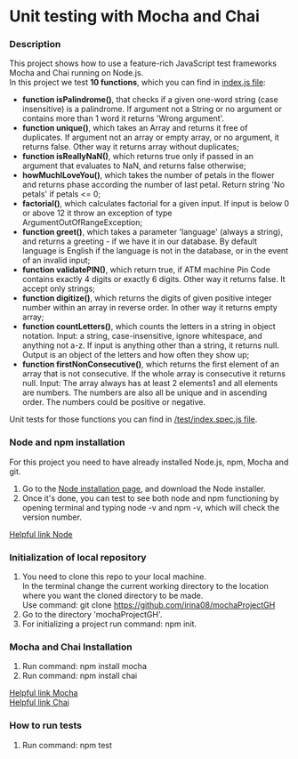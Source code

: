 # Unit testing with Mocha and Chai

### Description
This project shows how to use a feature-rich JavaScript test frameworks 
Mocha and Chai running on Node.js.  
In this project we test **10 functions**, which you can find in 
[index.js file](https://github.com/irina08/mochaProjectGH/blob/master/index.js):  
- **function  isPalindrome()**, that checks if a given one-word string 
(case insensitive) is a palindrome. If argument not a String or no argument or 
contains more than 1 word it returns 'Wrong argument'.
- **function unique()**, which takes an Array and returns it free of duplicates.
If argument not an array or empty array, or no argument, it returns false.
Other way it returns array without duplicates;
-  **function isReallyNaN()**, which returns true only if passed in an argument 
that evaluates to NaN, and returns false otherwise; 
- **howMuchILoveYou()**, which takes the number of petals in the flower and returns 
phase according the number of last petal. Return string 'No petals' if petals <= 0;
- **factorial()**, which calculates factorial for a given input. If input is below 
0 or above 12 it throw an exception of type ArgumentOutOfRangeException;
- **function greet()**, which takes a parameter 'language' (always a string), and 
returns a greeting - if we have it in our database. By default language is English 
if the language is not in the database, or in the event of an invalid input;
- **function validatePIN()**, which return true, if ATM machine Pin Code contains 
exactly 4 digits or exactly 6 digits. Other way it returns false. 
It accept only strings;
- **function digitize()**, which returns the digits of given positive integer number 
within an array in reverse order. In other way it returns empty array;  
- **function countLetters()**, which counts the letters in a string in object 
notation. Input: a string, case-insensitive, ignore whitespace, and anything 
not a-z. If input is anything other than a string, it returns null. Output is 
an object of the letters and how often they show up;
- **function firstNonConsecutive()**, which returns the first element of an array 
that is not consecutive. If the whole array is consecutive it returns null.
Input: The array always has at least 2 elements1 and all elements are numbers.
The numbers are also all be unique and in ascending order.
The numbers could be positive or negative.

Unit tests for those functions you can find in [/test/index.spec.js file](https://github.com/irina08/mochaProjectGH/blob/master/test/index.spec.js). 

### Node and npm installation
For this project you need to have already installed Node.js, npm, Mocha and git.  
1. Go to the [Node installation page](https://nodejs.org/en/download/), and download the Node installer.  
2.  Once it's done, you can test to see both node and npm functioning by 
opening terminal and typing node -v and npm -v, which will check 
the version number.    

[Helpful link Node](https://www.taniarascia.com/how-to-install-and-use-node-js-and-npm-mac-and-windows/)

### Initialization of local repository
1.  You need to clone this repo to your local machine.  
In the terminal change the current working directory to the location where 
you want the cloned directory to be made.  
Use command: git clone https://github.com/irina08/mochaProjectGH
2. Go to the directory 'mochaProjectGH'.  
3. For initializing a project run command: npm init.  

### Mocha and Chai Installation 
1. Run command: npm install mocha  
2. Run command: npm install chai

[Helpful link Mocha](https://mochajs.org/)  
[Helpful link Chai](https://www.chaijs.com/guide/)

### How to run tests  
1. Run command: npm test 
 


 
